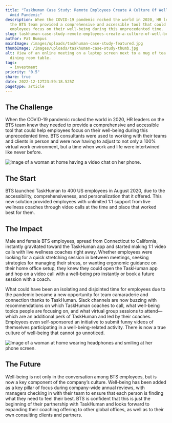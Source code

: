 ```yaml
---
title: "Taskhuman Case Study: Remote Employees Create A Culture Of Well-Being
  Amid Pandemic"
description: When the COVID-19 pandemic rocked the world in 2020, HR leaders on
  the BTS team provided a comprehensive and accessible tool that could help
  employees focus on their well-being during this unprecedented time.
slug: taskhuman-case-study-remote-employees-create-a-culture-of-well-being-amid-pandemic
author: Pat Bumpus
mainImage: /images/uploads/taskhuman-case-study-featured.jpg
thumbImage: /images/uploads/taskhuman-case-study-thumb.jpg
alt: View of an online meeting on a laptop screen next to a mug of tea on a
  dining room table.
tags:
  - investment
priority: "0.5"
share: true
date: 2022-12-12T23:59:18.525Z
pagetype: article
---
```

## The Challenge

When the COVID-19 pandemic rocked the world in 2020, HR leaders on the BTS team knew they needed to provide a comprehensive and accessible tool that could help employees focus on their well-being during this unprecedented time. BTS consultants were used to working with their teams and clients in person and were now having to adjust to not only a 100% virtual work environment, but a time when work and life were intertwined like never before.

![Image of a woman at home having a video chat on her phone.](/images/uploads/taskhuman-case-study-01.jpg)

## The Start

BTS launched TaskHuman to 400 US employees in August 2020, due to the accessibility, comprehensiveness, and personalization that it offered. This new solution provided employees with unlimited 1:1 support from live wellness coaches through video calls at the time and place that worked best for them.

## The Impact

Male and female BTS employees, spread from Connecticut to California, instantly gravitated toward the TaskHuman app and started making 1:1 video calls with live wellness coaches right away. Whether employees were looking for a quick stretching session in between meetings, seeking strategies for managing their stress, or wanting ergonomic guidance on their home office setup, they knew they could open the TaskHuman app and hop on a video call with a well-being pro instantly or book a future session with a coach.

What could have been an isolating and disjointed time for employees due to the pandemic became a new opportunity for team camaraderie and connection thanks to TaskHuman. Slack channels are now buzzing with recommendations on which TaskHuman coaches to call, what well-being topics people are focusing on, and what virtual group sessions to attend—which are an additional perk of TaskHuman and led by their coaches. Employees even self-sponsored an initiative to submit funny videos of themselves participating in a well-being-related activity. There is now a true culture of well-being that cannot go unnoticed.

![Image of a woman at home wearing headphones and smiling at her phone screen.](/images/uploads/taskhuman-case-study-02.jpg)

## The Future

Well-being is not only in the conversation among BTS employees, but is now a key component of the company’s culture. Well-being has been added as a key pillar of focus during company-wide annual reviews, with managers checking in with their team to ensure that each person is finding what they need to feel their best. BTS is confident that this is just the beginning of their partnership with TaskHuman and looks forward to expanding their coaching offering to other global offices, as well as to their own consulting clients and partners.